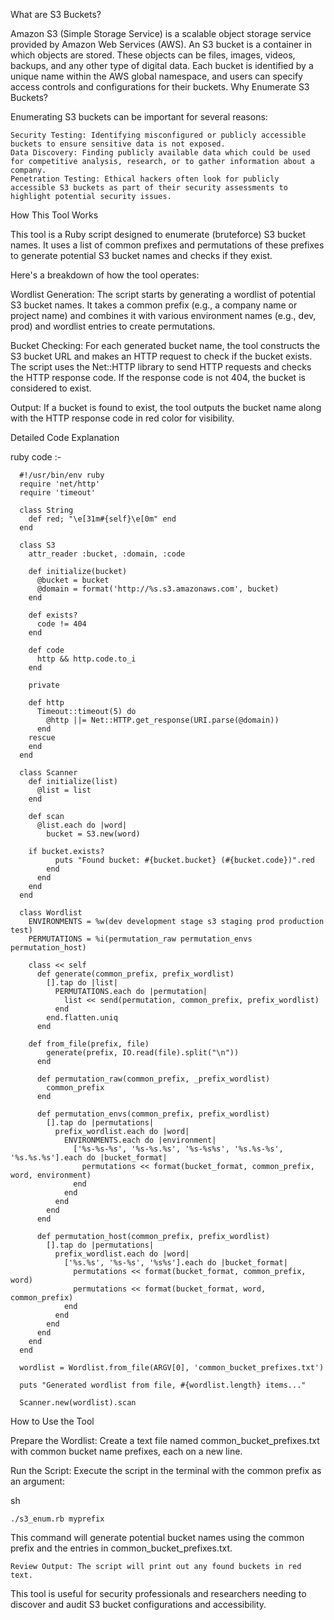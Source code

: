 What are S3 Buckets?

Amazon S3 (Simple Storage Service) is a scalable object storage service provided by Amazon Web Services (AWS). An S3 bucket is a container in which objects are stored. These objects can be files, images, videos, backups, and any other type of digital data. Each bucket is identified by a unique name within the AWS global namespace, and users can specify access controls and configurations for their buckets.
Why Enumerate S3 Buckets?

Enumerating S3 buckets can be important for several reasons:

    Security Testing: Identifying misconfigured or publicly accessible buckets to ensure sensitive data is not exposed.
    Data Discovery: Finding publicly available data which could be used for competitive analysis, research, or to gather information about a company.
    Penetration Testing: Ethical hackers often look for publicly accessible S3 buckets as part of their security assessments to highlight potential security issues.

How This Tool Works

This tool is a Ruby script designed to enumerate (bruteforce) S3 bucket names. It uses a list of common prefixes and permutations of these prefixes to generate potential S3 bucket names and checks if they exist.

Here's a breakdown of how the tool operates:

  Wordlist Generation:
        The script starts by generating a wordlist of potential S3 bucket names.
        It takes a common prefix (e.g., a company name or project name) and combines it with various environment names (e.g., dev, prod) and wordlist entries to create permutations.

   Bucket Checking:
        For each generated bucket name, the tool constructs the S3 bucket URL and makes an HTTP request to check if the bucket exists.
        The script uses the Net::HTTP library to send HTTP requests and checks the HTTP response code. If the response code is not 404, the bucket is considered to exist.

  Output:
        If a bucket is found to exist, the tool outputs the bucket name along with the HTTP response code in red color for visibility.

Detailed Code Explanation

ruby code :-

      #!/usr/bin/env ruby
      require 'net/http'
      require 'timeout'
      
      class String
        def red; "\e[31m#{self}\e[0m" end
      end
      
      class S3
        attr_reader :bucket, :domain, :code
      
        def initialize(bucket)
          @bucket = bucket
          @domain = format('http://%s.s3.amazonaws.com', bucket)
        end
      
        def exists?
          code != 404
        end
      
        def code
          http && http.code.to_i
        end
      
        private
      
        def http
          Timeout::timeout(5) do
            @http ||= Net::HTTP.get_response(URI.parse(@domain))
          end
        rescue
        end
      end
      
      class Scanner
        def initialize(list)
          @list = list
        end
      
        def scan
          @list.each do |word|
            bucket = S3.new(word)
      
        if bucket.exists?
              puts "Found bucket: #{bucket.bucket} (#{bucket.code})".red
            end
          end
        end
      end
      
      class Wordlist
        ENVIRONMENTS = %w(dev development stage s3 staging prod production test)
        PERMUTATIONS = %i(permutation_raw permutation_envs permutation_host)
      
        class << self
          def generate(common_prefix, prefix_wordlist)
            [].tap do |list|
              PERMUTATIONS.each do |permutation|
                list << send(permutation, common_prefix, prefix_wordlist)
              end
            end.flatten.uniq
          end
      
        def from_file(prefix, file)
            generate(prefix, IO.read(file).split("\n"))
          end
      
          def permutation_raw(common_prefix, _prefix_wordlist)
            common_prefix
          end
      
          def permutation_envs(common_prefix, prefix_wordlist)
            [].tap do |permutations|
              prefix_wordlist.each do |word|
                ENVIRONMENTS.each do |environment|
                  ['%s-%s-%s', '%s-%s.%s', '%s-%s%s', '%s.%s-%s', '%s.%s.%s'].each do |bucket_format|
                    permutations << format(bucket_format, common_prefix, word, environment)
                  end
                end
              end
            end
          end
      
          def permutation_host(common_prefix, prefix_wordlist)
            [].tap do |permutations|
              prefix_wordlist.each do |word|
                ['%s.%s', '%s-%s', '%s%s'].each do |bucket_format|
                  permutations << format(bucket_format, common_prefix, word)
                  permutations << format(bucket_format, word, common_prefix)
                end
              end
            end
          end
        end
      end
      
      wordlist = Wordlist.from_file(ARGV[0], 'common_bucket_prefixes.txt')
      
      puts "Generated wordlist from file, #{wordlist.length} items..."
      
      Scanner.new(wordlist).scan

How to Use the Tool

  Prepare the Wordlist: Create a text file named common_bucket_prefixes.txt with common bucket name prefixes, each on a new line.

   Run the Script: Execute the script in the terminal with the common prefix as an argument:

   sh

    ./s3_enum.rb myprefix

  This command will generate potential bucket names using the common prefix and the entries in common_bucket_prefixes.txt.

    Review Output: The script will print out any found buckets in red text.

This tool is useful for security professionals and researchers needing to discover and audit S3 bucket configurations and accessibility.
